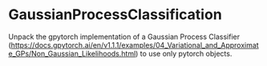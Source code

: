 # GaussianProcessClassification

Unpack the gpytorch implementation of a Gaussian Process Classifier (https://docs.gpytorch.ai/en/v1.1.1/examples/04_Variational_and_Approximate_GPs/Non_Gaussian_Likelihoods.html) to use only pytorch objects.